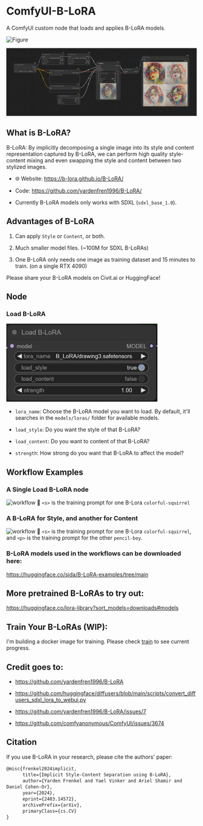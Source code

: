 # ComfyUI-B-LoRA

A ComfyUI custom node that loads and applies B-LoRA models.

![Figure](https://b-lora.github.io/B-LoRA/static/figures/teaser_style_content_blora.png)

![Reproducing](workflows/reproduce_official_example.png)

## What is B-LoRA?

B-LoRA: By implicitly decomposing a single image into its style and content representation captured by B-LoRA, we can perform high quality style-content mixing and even swapping the style and content between two stylized images.

 - 🌐 Website: https://b-lora.github.io/B-LoRA/

 - Code: https://github.com/yardenfren1996/B-LoRA/

 - Currently B-LoRA models only works with SDXL (`sdxl_base_1.0`).

## Advantages of B-LoRA

1. Can apply `Style` or `Content`, or both.

2. Much smaller model files. (~100M for SDXL B-LoRAs)

3. One B-LoRA only needs one image as training dataset and 15 minutes to train. (on a single RTX 4090)

Please share your B-LoRA models on Civit.ai or HuggingFace!

## Node

### Load B-LoRA

<img src="nodes/load_b_lora.png" width="400" />

 - `lora_name`: Choose the B-LoRA model you want to load. By default, it'll searches in the `models/loras/` folder for available models.

 - `load_style`: Do you want the style of that B-LoRA?

 - `load_content`: Do you want to content of that B-LoRA?

 - `strength`: How strong do you want that B-LoRA to affect the model?

## Workflow Examples

### A Single Load B-LoRA node

![workflow](workflows/load_b_lora.png)
🌟 `<s>` is the training prompt for one B-Lora `colorful-squirrel`

### A B-LoRA for Style, and another for Content

![workflow](workflows/style_plus_content.png)
🌟 `<s>` is the training prompt for one B-Lora `colorful-squirrel`, and `<p>` is the training prompt for the other `pencil-boy`.

### B-LoRA models used in the workflows can be downloaded here:

https://huggingface.co/sida/B-LoRA-examples/tree/main

## More pretrained B-LoRAs to try out:

https://huggingface.co/lora-library?sort_models=downloads#models

## Train Your B-LoRAs (WIP):

I'm building a docker image for training. Please check [train](./train/README.md) to see current progress.

## Credit goes to:

 - https://github.com/yardenfren1996/B-LoRA

 - https://github.com/huggingface/diffusers/blob/main/scripts/convert_diffusers_sdxl_lora_to_webui.py

 - https://github.com/yardenfren1996/B-LoRA/issues/7

 - https://github.com/comfyanonymous/ComfyUI/issues/3674

## Citation

If you use B-LoRA in your research, please cite the authors' paper:

```
@misc{frenkel2024implicit,
      title={Implicit Style-Content Separation using B-LoRA}, 
      author={Yarden Frenkel and Yael Vinker and Ariel Shamir and Daniel Cohen-Or},
      year={2024},
      eprint={2403.14572},
      archivePrefix={arXiv},
      primaryClass={cs.CV}
}
```